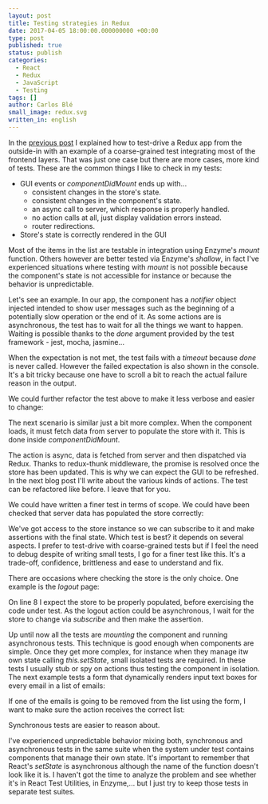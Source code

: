 ```yaml
---
layout: post
title: Testing strategies in Redux
date: 2017-04-05 18:00:00.000000000 +00:00
type: post
published: true
status: publish
categories:
  - React
  - Redux
  - JavaScript
  - Testing
tags: []
author: Carlos Blé
small_image: redux.svg
written_in: english
---
```


In the [previous post](/2017/04/test-driving-react-redux) I explained how to test-drive 
a Redux app from the outside-in with an example of a coarse-grained test integrating
most of the frontend layers. That was just one case but there are more cases, more kind of tests. 
These are the common things I like to check in my tests:
 
   * GUI events or _componentDidMount_ ends up with...
      * consistent changes in the store's state.
      * consistent changes in the component's state.
      * an async call to server, which response is properly handled.
      * no action calls at all, just display validation errors instead.
      * router redirections. 
   * Store's state is correctly rendered in the GUI
   
Most of the items in the list are testable in integration using
Enzyme's _mount_ function. Others however are better tested via 
Enzyme's _shallow_, in fact I've experienced situations where testing
with _mount_ is not possible because the component's state is not 
accessible for instance or because the behavior is unpredictable.

Let's see an example. In our app, the component has a _notifier_ object
injected intended to show user messages such as the beginning of a 
potentially slow operation or the end of it. As some actions 
are is asynchronous, the test has to wait for all the things we want
to happen. Waiting is possible thanks to the _done_ argument provided by
the test framework - jest, mocha, jasmine...

<script src="https://gist.github.com/carlosble/4e7e19a3873f5d552c10969e89985859.js"></script>       

When the expectation is not met, the test fails with a _timeout_ 
because _done_ is never called. However the failed expectation is 
also shown in the console. It's a bit tricky because one have to 
scroll a bit to reach the actual failure reason in the output. 

We could further refactor the test above to make it less verbose and 
easier to change:

<script src="https://gist.github.com/carlosble/14a0068b9fe81c655992f6267c8b0a45.js"></script>

The next scenario is similar just a bit more complex. 
When the component loads,
it must fetch data from server to populate the store with it. This is
done inside _componentDidMount_. 

<script src="https://gist.github.com/carlosble/88abb521cc594aeea29580a0155d6139.js"></script>

The action is async, data is fetched from server and then dispatched 
via Redux. Thanks to 
redux-thunk middleware, the promise is resolved once the store has 
been updated. This is why we can expect the GUI to be refreshed.
In the next blog post I'll write about the various kinds of actions.
The test can be refactored like before. I leave that for you.

We could have written a finer test in terms of scope. We could have been
checked that server data has populated the store correctly:

<script src="https://gist.github.com/carlosble/a65ac937958b113414f984a478500ba6.js"></script>

We've got access to the store instance so we can subscribe to it and
make assertions with the final state. Which test is best? it depends on
several aspects. I prefer to test-drive with coarse-grained tests but
if I feel the need to debug despite of writing small tests, I go for a
finer test like this. It's a trade-off, confidence, brittleness 
and ease to understand and fix.

There are occasions where checking the store is the only choice. One
 example is the _logout_ page:
 
<script src="https://gist.github.com/carlosble/fac838dbdcd2d7afe509828d77d6d404.js"></script>
 
On line 8 I expect the store to be properly populated, before exercising
the code under test. As the logout action could be asynchronous, I 
wait for the store to change via _subscribe_ and then make the assertion.

Up until now all the tests are _mounting_ the component and running
asynchronous tests. This technique is good enough when components are simple. 
Once they get more complex, for instance when they manage itw own
state calling _this.setState_, small isolated tests are required. 
In these tests I usually stub or spy on actions thus testing the 
component in isolation. The next example tests a form that dynamically
renders input text boxes for every email in a list of emails:

<script src="https://gist.github.com/carlosble/abed63b095e580bfa6afc91461815222.js"></script>

If one of the emails is going to be removed from the list using the form, I want to make sure the action receives the correct list:

<script src="https://gist.github.com/carlosble/349b3004668a7f724f1cf46b8d508dff.js"></script>

Synchronous tests are easier to reason about. 

I've experienced unpredictable behavior mixing both, synchronous and
asynchronous tests in the same suite when the system under test contains
components that manage their own state. It's important to remember that
React's _setState_ is asynchronous although the name of the function 
doesn't look like it is. I haven't got the time to analyze
the problem and see whether it's in React Test Utilities, in Enzyme,...
but I just try to keep those tests in separate test suites.